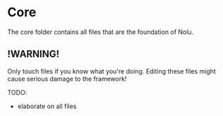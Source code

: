 # Core

The core folder contains all files that are the foundation of Nolu.

## !WARNING!

Only touch files if you know what you're doing. Editing these files might cause serious damage to the framework!

TODO:
- elaborate on all files